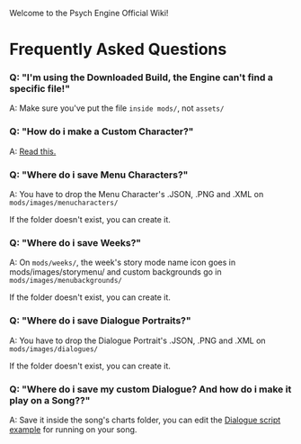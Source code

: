 Welcome to the Psych Engine Official Wiki!

# Frequently Asked Questions
### Q: "I'm using the Downloaded Build, the Engine can't find a specific file!"
A: Make sure you've put the file `inside mods/`, not `assets/`

### Q: "How do i make a Custom Character?"
A: [Read this.](https://github.com/ShadowMario/FNF-PsychEngine/wiki/Creating-a-Character)

### Q: "Where do i save Menu Characters?"
A: You have to drop the Menu Character's .JSON, .PNG and .XML on `mods/images/menucharacters/`

If the folder doesn't exist, you can create it.

### Q: "Where do i save Weeks?"
A: On `mods/weeks/`, the week's story mode name icon goes in mods/images/storymenu/ and custom backgrounds go in `mods/images/menubackgrounds/`

If the folder doesn't exist, you can create it.

### Q: "Where do i save Dialogue Portraits?"
A: You have to drop the Dialogue Portrait's .JSON, .PNG and .XML on `mods/images/dialogues/`

If the folder doesn't exist, you can create it.

### Q: "Where do i save my custom Dialogue? And how do i make it play on a Song??"
A: Save it inside the song's charts folder, you can edit the [Dialogue script example](https://cdn.discordapp.com/attachments/840678333602857040/888568122087440425/bopeeboTestDialogue.zip) for running on your song.